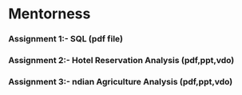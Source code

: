 # Mentorness

### Assignment 1:- SQL (pdf file)
### Assignment 2:- Hotel Reservation Analysis (pdf,ppt,vdo)
### Assignment 3:- ndian Agriculture Analysis (pdf,ppt,vdo)
